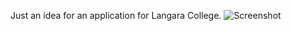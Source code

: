 
Just an idea for an application for Langara College.
![Screenshot](https://github.com/achohan01/Summary/blob/master/AddedSearchType.png)
